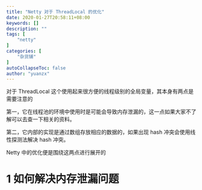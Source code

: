 ```yaml
---
title: "Netty 对于 ThreadLocal 的优化"
date: 2020-01-27T20:58:11+08:00
keywords: []
description: ""
tags: [
    "netty"
]
categories: [
    "杂货铺"
]
autoCollapseToc: false
author: "yuanzx"
---
```


对于 ThreadLocal 这个使用起来很方便的线程级别的全局变量，其本身有两点是需要注意的

第一，它在线程池的环境中使用时是可能会导致内存泄漏的，这一点如果大家不了解可以去查一下相关的资料。

第二，它内部的实现是通过数组存放相应的数据的，如果出现 hash 冲突会使用线性探测法解决 hash 冲突。

Netty 中的优化便是围绕这两点进行展开的

# 1 如何解决内存泄漏问题

